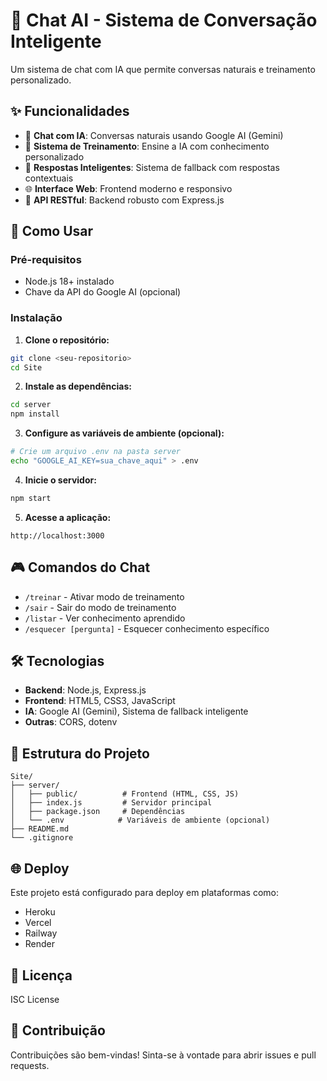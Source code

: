 # 🤖 Chat AI - Sistema de Conversação Inteligente

Um sistema de chat com IA que permite conversas naturais e treinamento personalizado.

## ✨ Funcionalidades

- 💬 **Chat com IA**: Conversas naturais usando Google AI (Gemini)
- 🧠 **Sistema de Treinamento**: Ensine a IA com conhecimento personalizado
- 🎯 **Respostas Inteligentes**: Sistema de fallback com respostas contextuais
- 🌐 **Interface Web**: Frontend moderno e responsivo
- 🔧 **API RESTful**: Backend robusto com Express.js

## 🚀 Como Usar

### Pré-requisitos
- Node.js 18+ instalado
- Chave da API do Google AI (opcional)

### Instalação

1. **Clone o repositório:**
```bash
git clone <seu-repositorio>
cd Site
```

2. **Instale as dependências:**
```bash
cd server
npm install
```

3. **Configure as variáveis de ambiente (opcional):**
```bash
# Crie um arquivo .env na pasta server
echo "GOOGLE_AI_KEY=sua_chave_aqui" > .env
```

4. **Inicie o servidor:**
```bash
npm start
```

5. **Acesse a aplicação:**
```
http://localhost:3000
```

## 🎮 Comandos do Chat

- `/treinar` - Ativar modo de treinamento
- `/sair` - Sair do modo de treinamento
- `/listar` - Ver conhecimento aprendido
- `/esquecer [pergunta]` - Esquecer conhecimento específico

## 🛠️ Tecnologias

- **Backend**: Node.js, Express.js
- **Frontend**: HTML5, CSS3, JavaScript
- **IA**: Google AI (Gemini), Sistema de fallback inteligente
- **Outras**: CORS, dotenv

## 📁 Estrutura do Projeto

```
Site/
├── server/
│   ├── public/          # Frontend (HTML, CSS, JS)
│   ├── index.js         # Servidor principal
│   ├── package.json     # Dependências
│   └── .env            # Variáveis de ambiente (opcional)
├── README.md
└── .gitignore
```

## 🌐 Deploy

Este projeto está configurado para deploy em plataformas como:
- Heroku
- Vercel
- Railway
- Render

## 📝 Licença

ISC License

## 🤝 Contribuição

Contribuições são bem-vindas! Sinta-se à vontade para abrir issues e pull requests.
